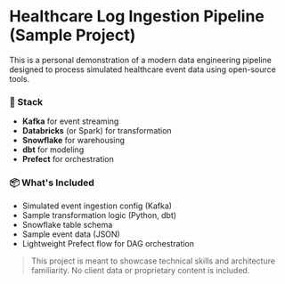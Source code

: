 # Healthcare Log Ingestion Pipeline (Sample Project)

This is a personal demonstration of a modern data engineering pipeline designed to process simulated healthcare event data using open-source tools.

### 🧰 Stack
- **Kafka** for event streaming
- **Databricks** (or Spark) for transformation
- **Snowflake** for warehousing
- **dbt** for modeling
- **Prefect** for orchestration

### 📦 What's Included
- Simulated event ingestion config (Kafka)
- Sample transformation logic (Python, dbt)
- Snowflake table schema
- Sample event data (JSON)
- Lightweight Prefect flow for DAG orchestration

> This project is meant to showcase technical skills and architecture familiarity. No client data or proprietary content is included.

